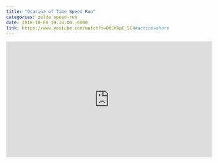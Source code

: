```yaml
---
title: "Ocarina of Time Speed Run"
categories: zelda speed-run
date: 2018-10-08 19:30:00 -0000
link: https://www.youtube.com/watch?v=OKSWkpC_SC4#action=share
---
```

<div><iframe width="560" height="315" src="https://www.youtube.com/embed/OKSWkpC_SC4?rel=0" frameborder="0" allow="autoplay; encrypted-media" allowfullscreen></iframe></div>
